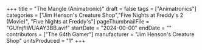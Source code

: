 +++
title = "The Mangle (Animatronic)"
draft = false
tags = ["Animatronics"]
categories = ["Jim Henson's Creature Shop","Five Nights at Freddy's 2 (Movie)", "Five Nights at Freddy's"]
pageThumbnailFile = "GUfnjfIWUAAY3BB.avif"
startDate = "2024-00-00"
endDate = ""
contributors = ["The 64th Gamer"]
manufacturer = "Jim Henson's Creature Shop"
unitsProduced = "1"
+++
